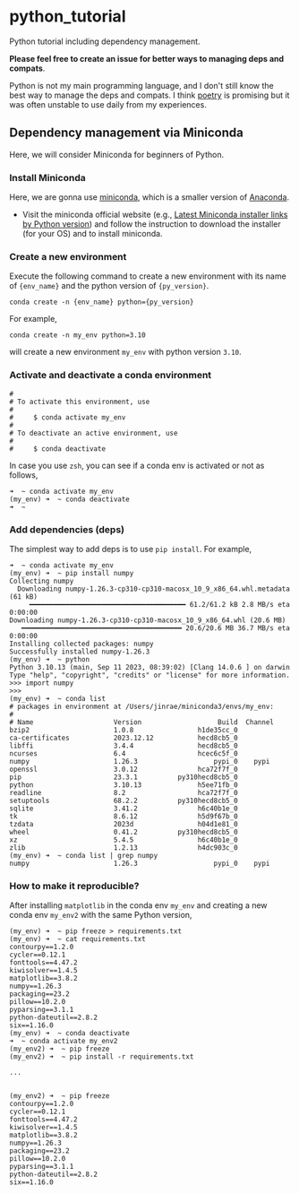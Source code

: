 # python_tutorial
Python tutorial including dependency management.

**Please feel free to create an issue for better ways to managing deps and compats**.

Python is not my main programming language,
and I don't still know the best way to manage the deps and compats.
I think [poetry](https://python-poetry.org/) is promising but
it was often unstable to use daily from my experiences.



## Dependency management via Miniconda
Here, we will consider Miniconda for beginners of Python.

### Install Miniconda
Here, we are gonna use [miniconda](https://docs.conda.io/projects/miniconda/en/latest/), which is a smaller version of [Anaconda](https://www.anaconda.com/).
- Visit the miniconda official website (e.g., [Latest Miniconda installer links by Python version](https://docs.conda.io/projects/miniconda/en/latest/miniconda-other-installer-links.html)) and follow the instruction to download the installer (for your OS) and to install miniconda.

### Create a new environment
Execute the following command to create a new environment with its name of `{env_name}` and the python version of `{py_version}`.
```
conda create -n {env_name} python={py_version}
```

For example,
```
conda create -n my_env python=3.10
```
will create a new environment `my_env` with python version `3.10`.


### Activate and deactivate a conda environment
```
#
# To activate this environment, use
#
#     $ conda activate my_env
#
# To deactivate an active environment, use
#
#     $ conda deactivate
```

In case you use `zsh`, you can see if a conda env is activated or not as follows,
```
➜  ~ conda activate my_env
(my_env) ➜  ~ conda deactivate
➜  ~
```

### Add dependencies (deps)
The simplest way to add deps is to use `pip install`.
For example,
```
➜  ~ conda activate my_env
(my_env) ➜  ~ pip install numpy
Collecting numpy
  Downloading numpy-1.26.3-cp310-cp310-macosx_10_9_x86_64.whl.metadata (61 kB)
     ━━━━━━━━━━━━━━━━━━━━━━━━━━━━━━━━━━━━━━━ 61.2/61.2 kB 2.8 MB/s eta 0:00:00
Downloading numpy-1.26.3-cp310-cp310-macosx_10_9_x86_64.whl (20.6 MB)
   ━━━━━━━━━━━━━━━━━━━━━━━━━━━━━━━━━━━━━━━━ 20.6/20.6 MB 36.7 MB/s eta 0:00:00
Installing collected packages: numpy
Successfully installed numpy-1.26.3
(my_env) ➜  ~ python
Python 3.10.13 (main, Sep 11 2023, 08:39:02) [Clang 14.0.6 ] on darwin
Type "help", "copyright", "credits" or "license" for more information.
>>> import numpy
>>>
(my_env) ➜  ~ conda list
# packages in environment at /Users/jinrae/miniconda3/envs/my_env:
#
# Name                    Version                   Build  Channel
bzip2                     1.0.8                h1de35cc_0
ca-certificates           2023.12.12           hecd8cb5_0
libffi                    3.4.4                hecd8cb5_0
ncurses                   6.4                  hcec6c5f_0
numpy                     1.26.3                   pypi_0    pypi
openssl                   3.0.12               hca72f7f_0
pip                       23.3.1          py310hecd8cb5_0
python                    3.10.13              h5ee71fb_0
readline                  8.2                  hca72f7f_0
setuptools                68.2.2          py310hecd8cb5_0
sqlite                    3.41.2               h6c40b1e_0
tk                        8.6.12               h5d9f67b_0
tzdata                    2023d                h04d1e81_0
wheel                     0.41.2          py310hecd8cb5_0
xz                        5.4.5                h6c40b1e_0
zlib                      1.2.13               h4dc903c_0
(my_env) ➜  ~ conda list | grep numpy
numpy                     1.26.3                   pypi_0    pypi
```

### How to make it reproducible?
After installing `matplotlib` in the conda env `my_env`
and creating a new conda env `my_env2` with the same Python version,
```
(my_env) ➜  ~ pip freeze > requirements.txt
(my_env) ➜  ~ cat requirements.txt
contourpy==1.2.0
cycler==0.12.1
fonttools==4.47.2
kiwisolver==1.4.5
matplotlib==3.8.2
numpy==1.26.3
packaging==23.2
pillow==10.2.0
pyparsing==3.1.1
python-dateutil==2.8.2
six==1.16.0
(my_env) ➜  ~ conda deactivate
➜  ~ conda activate my_env2
(my_env2) ➜  ~ pip freeze
(my_env2) ➜  ~ pip install -r requirements.txt

...


(my_env2) ➜  ~ pip freeze
contourpy==1.2.0
cycler==0.12.1
fonttools==4.47.2
kiwisolver==1.4.5
matplotlib==3.8.2
numpy==1.26.3
packaging==23.2
pillow==10.2.0
pyparsing==3.1.1
python-dateutil==2.8.2
six==1.16.0
```

